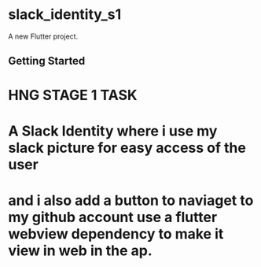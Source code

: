 # slack_identity_s1

A new Flutter project.

## Getting Started

# HNG STAGE 1 TASK

# A Slack Identity where i use my slack picture for easy access of the user
# and i also add a button to naviaget to my github account use a flutter webview dependency to make it view in web in the ap.